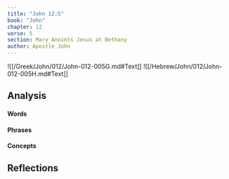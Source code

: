 ```yaml
---
title: "John 12:5"
book: "John"
chapter: 12
verse: 5
section: Mary Anoints Jesus at Bethany
author: Apostle John
---
```

![[/Greek/John/012/John-012-005G.md#Text]]
![[/Hebrew/John/012/John-012-005H.md#Text]]

## Analysis

#### Words

#### Phrases

#### Concepts

## Reflections
